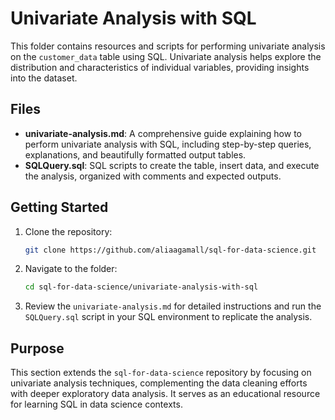 # Univariate Analysis with SQL

This folder contains resources and scripts for performing univariate analysis on the `customer_data` table using SQL. Univariate analysis helps explore the distribution and characteristics of individual variables, providing insights into the dataset.

## Files

- **univariate-analysis.md**: A comprehensive guide explaining how to perform univariate analysis with SQL, including step-by-step queries, explanations, and beautifully formatted output tables.
- **SQLQuery.sql**: SQL scripts to create the table, insert data, and execute the analysis, organized with comments and expected outputs.

## Getting Started

1. Clone the repository:

   ```bash
   git clone https://github.com/aliaagamall/sql-for-data-science.git
   ```
2. Navigate to the folder:

   ```bash
   cd sql-for-data-science/univariate-analysis-with-sql
   ```
3. Review the `univariate-analysis.md` for detailed instructions and run the `SQLQuery.sql` script in your SQL environment to replicate the analysis.

## Purpose

This section extends the `sql-for-data-science` repository by focusing on univariate analysis techniques, complementing the data cleaning efforts with deeper exploratory data analysis. It serves as an educational resource for learning SQL in data science contexts.
